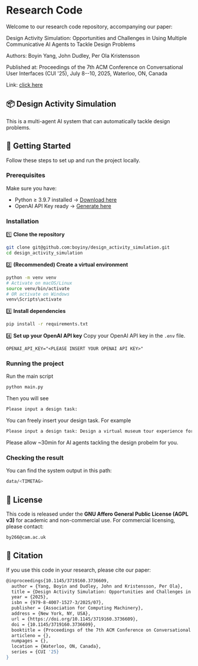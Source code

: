 # Research Code

Welcome to our research code repository, accompanying our paper:

Design Activity Simulation: Opportunities and Challenges in Using Multiple Communicative AI Agents to Tackle Design Problems

Authors: Boyin Yang, John Dudley, Per Ola Kristensson

Published at: Proceedings of the 7th ACM Conference on Conversational User Interfaces (CUI '25), July 8--10, 2025, Waterloo, ON, Canada

Link: [click here](https://dl.acm.org/doi/10.1145/3719160.3736609)

## 📦 Design Activity Simulation

This is a multi-agent AI system that can automatically tackle design problems. 

## 🚀 Getting Started

Follow these steps to set up and run the project locally.

### Prerequisites

Make sure you have: 
- Python ≥ 3.9.7 installed -> [Download here](https://www.python.org/downloads/)
- OpenAI API Key ready -> [Generate here](https://openai.com/index/openai-api/)

### Installation

1️⃣ **Clone the repository**
```bash
git clone git@github.com:boyiny/design_activity_simulation.git
cd design_activity_simulation
```

2️⃣ **(Recommended) Create a virtual environment**
```bash
python -m venv venv
# Activate on macOS/Linux
source venv/bin/activate
# OR activate on Windows
venv\Scripts\activate
```

3️⃣ **Install dependencies**
```bash
pip install -r requirements.txt
```

4️⃣ **Set up your OpenAI API key**
Copy your OpenAI API key in the `.env` file. 
```env
OPENAI_API_KEY="<PLEASE INSERT YOUR OPENAI API KEY>"
```

### Running the project
Run the main script
```bash
python main.py
```
Then you will see
```bash
Please input a design task: 
```
You can freely insert your design task. For example
```bash
Please input a design task: Design a virtual museum tour experience for remote visitors.
```
Please allow ~30min for AI agents tackling the design probelm for you. 

### Checking the result
You can find the system output in this path:
```bash
data/<TIMETAG>
```

## 🪪 License
This code is released under the **GNU Affero General Public License (AGPL v3)** for academic and non-commercial use. For commercial licensing, please contact:
```bash
by266@cam.ac.uk
```

## 💬 Citation
If you use this code in your research, please cite our paper:
```bash
@inproceedings{10.1145/3719160.3736609,
  author = {Yang, Boyin and Dudley, John and Kristensson, Per Ola},
  title = {Design Activity Simulation: Opportunities and Challenges in Using Multiple Communicative AI Agents to Tackle Design Problems},
  year = {2025},
  isbn = {979-8-4007-1527-3/2025/07},
  publisher = {Association for Computing Machinery},
  address = {New York, NY, USA},
  url = {https://doi.org/10.1145/3719160.3736609},
  doi = {10.1145/3719160.3736609},
  booktitle = {Proceedings of the 7th ACM Conference on Conversational User Interfaces},
  articleno = {},
  numpages = {},
  location = {Waterloo, ON, Canada},
  series = {CUI '25}
}
```



